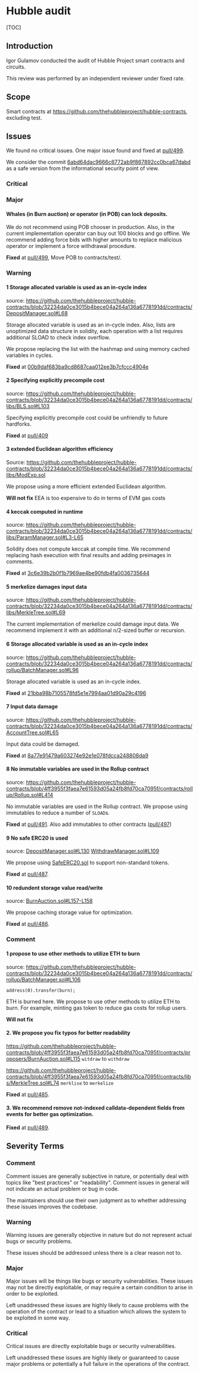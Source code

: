 # Hubble audit

[TOC]

## Introduction

Igor Gulamov conducted the audit of Hubble Project smart contracts and circuits.

This review was performed by an independent reviewer under fixed rate.

## Scope

Smart contracts at https://github.com/thehubbleproject/hubble-contracts, excluding test.

## Issues

We found no critical issues. One major issue found and fixed at [pull/499](https://github.com/thehubbleproject/hubble-contracts/pull/499).

We consider the commit [6abd64dac9666c6772ab9f867892cc0bca67dabd](https://github.com/thehubbleproject/hubble-contracts/commit/6abd64dac9666c6772ab9f867892cc0bca67dabd) as a safe version from the informational security point of view.

### Critical

### Major

#### Whales (in Burn auction) or operator (in POB) can lock deposits.

We do not recommend using POB chooser in production. Also, in the current implementation operator can buy out 100 blocks and go offline. We recommend adding force bids with higher amounts to replace malicious operator or implement a force withdrawal procedure.

**Fixed** at [pull/499](https://github.com/thehubbleproject/hubble-contracts/pull/499), Move POB to contracts/test/.

### Warning

#### 1 Storage allocated variable is used as an in-cycle index

source: https://github.com/thehubbleproject/hubble-contracts/blob/32234da0ce3015b4bece04a264a136a6778191dd/contracts/DepositManager.sol#L68

Storage allocated variable is used as an in-cycle index. Also, lists are unoptimized data structure in solidity, each operation with a list requires additional SLOAD to check index overflow.

We propose replacing the list with the hashmap and using memory cached variables in cycles.

**Fixed** at [00b9daf683ba9cd8687caa012ee3b7cfccc4904e](https://github.com/thehubbleproject/hubble-contracts/commit/00b9daf683ba9cd8687caa012ee3b7cfccc4904e)

#### 2 Specifying explicitly precompile cost

source: https://github.com/thehubbleproject/hubble-contracts/blob/32234da0ce3015b4bece04a264a136a6778191dd/contracts/libs/BLS.sol#L103

Specifying explicitly precompile cost could be unfriendly to future hardforks.

**Fixed** at [pull/409](https://github.com/thehubbleproject/hubble-contracts/pull/409)

#### 3 extended Euclidean algorithm efficiency

Source: https://github.com/thehubbleproject/hubble-contracts/blob/32234da0ce3015b4bece04a264a136a6778191dd/contracts/libs/ModExp.sol

We propose using a more efficient extended Euclidean algorithm.

**Will not fix** EEA is too expensive to do in terms of EVM gas costs

#### 4 keccak computed in runtime

source: https://github.com/thehubbleproject/hubble-contracts/blob/32234da0ce3015b4bece04a264a136a6778191dd/contracts/libs/ParamManager.sol#L3-L65

Solidity does not compute keccak at compile time. We recommend replacing hash execution with final results and adding preimages in comments.

**Fixed** at [3c6e39b2b0f1b7969ae4be90fdb4fa0036735644](https://github.com/thehubbleproject/hubble-contracts/commit/3c6e39b2b0f1b7969ae4be90fdb4fa0036735644)

#### 5 merkelize damages input data

source: https://github.com/thehubbleproject/hubble-contracts/blob/32234da0ce3015b4bece04a264a136a6778191dd/contracts/libs/MerkleTree.sol#L69

The current implementation of merkelize could damage input data. We recommend implement it with an additional n/2-sized buffer or recursion.

#### 6 Storage allocated variable is used as an in-cycle index

source: https://github.com/thehubbleproject/hubble-contracts/blob/32234da0ce3015b4bece04a264a136a6778191dd/contracts/rollup/BatchManager.sol#L96

Storage allocated variable is used as an in-cycle index.

**Fixed** at [21bba98b7105578fd5e1e7994aa01d90a29c4196](https://github.com/thehubbleproject/hubble-contracts/commit/21bba98b7105578fd5e1e7994aa01d90a29c4196)

#### 7 Input data damage

source: https://github.com/thehubbleproject/hubble-contracts/blob/32234da0ce3015b4bece04a264a136a6778191dd/contracts/AccountTree.sol#L65

Input data could be damaged.

**Fixed** at [8a77e91479a603274e92e1e078fdcca248808da9](https://github.com/thehubbleproject/hubble-contracts/commit/8a77e91479a603274e92e1e078fdcca248808da9)

#### 8 No immutable variables are used in the Rollup contract

source: https://github.com/thehubbleproject/hubble-contracts/blob/4ff3955f3faea7e61593d05a24fb8fd70ca7095f/contracts/rollup/Rollup.sol#L414

No immutable variables are used in the Rollup contract. We propose using immutables to reduce a number of `SLOAD`s.

**Fixed** at [pull/491](https://github.com/thehubbleproject/hubble-contracts/pull/491). Also add immutables to other contracts ([pull/497](https://github.com/thehubbleproject/hubble-contracts/pull/497))

#### 9 No safe ERC20 is used

source: [DepositManager.sol#L130](https://github.com/thehubbleproject/hubble-contracts/blob/4ff3955f3faea7e61593d05a24fb8fd70ca7095f/contracts/DepositManager.sol#L126) [WithdrawManager.sol#L109](https://github.com/thehubbleproject/hubble-contracts/blob/4ff3955f3faea7e61593d05a24fb8fd70ca7095f/contracts/WithdrawManager.sol#L109)

We propose using [SafeERC20.sol](https://github.com/OpenZeppelin/openzeppelin-contracts/blob/master/contracts/token/ERC20/SafeERC20.sol) to support non-standard tokens.

**Fixed** at [pull/487](https://github.com/thehubbleproject/hubble-contracts/pull/487).

#### 10 redundent storage value read/write

source: [BurnAuction.sol#L157-L158](https://github.com/thehubbleproject/hubble-contracts/blob/4ff3955f3faea7e61593d05a24fb8fd70ca7095f/contracts/proposers/BurnAuction.sol#L157-L158)

We propose caching storage value for optimization.

**Fixed** at [pull/486](https://github.com/thehubbleproject/hubble-contracts/pull/486).


### Comment

#### 1 propose to use other methods to utilize ETH to burn

source: https://github.com/thehubbleproject/hubble-contracts/blob/32234da0ce3015b4bece04a264a136a6778191dd/contracts/rollup/BatchManager.sol#L106

```
address(0).transfer(burn);
```

ETH is burned here.  We propose to use other methods to utilize ETH to burn. For example, minting gas token to reduce gas costs for rollup users.

**Will not fix**

#### 2. We propose you fix typos for better readability

https://github.com/thehubbleproject/hubble-contracts/blob/4ff3955f3faea7e61593d05a24fb8fd70ca7095f/contracts/proposers/BurnAuction.sol#L115 `witdraw` to `withdraw`

https://github.com/thehubbleproject/hubble-contracts/blob/4ff3955f3faea7e61593d05a24fb8fd70ca7095f/contracts/libs/MerkleTree.sol#L74 `merklise` to `merkelize`

**Fixed** at [pull/485](https://github.com/thehubbleproject/hubble-contracts/pull/485).

#### 3. We recommend remove not-indexed calldata-dependent fields from events for better gas optimization.

**Fixed** at [pull/489](https://github.com/thehubbleproject/hubble-contracts/pull/489).

## Severity Terms

### Comment

Comment issues are generally subjective in nature, or potentially deal with topics like "best practices" or "readability".  Comment issues in general will not indicate an actual problem or bug in code.

The maintainers should use their own judgment as to whether addressing these issues improves the codebase.

### Warning

Warning issues are generally objective in nature but do not represent actual bugs or security problems.

These issues should be addressed unless there is a clear reason not to.

### Major

Major issues will be things like bugs or security vulnerabilities.  These issues may not be directly exploitable, or may require a certain condition to arise in order to be exploited.

Left unaddressed these issues are highly likely to cause problems with the operation of the contract or lead to a situation which allows the system to be exploited in some way.

### Critical

Critical issues are directly exploitable bugs or security vulnerabilities.

Left unaddressed these issues are highly likely or guaranteed to cause major problems or potentially a full failure in the operations of the contract.

